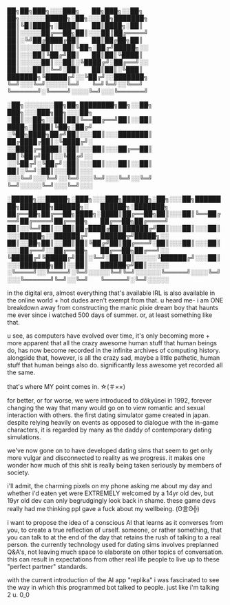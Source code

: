 

██╗██╗███╗░░░███╗  ██╗███╗░░██╗  ██╗░░░░░░█████╗░██╗░░░██╗███████╗
██║╚█║████╗░████║  ██║████╗░██║  ██║░░░░░██╔══██╗██║░░░██║██╔════╝
██║░╚╝██╔████╔██║  ██║██╔██╗██║  ██║░░░░░██║░░██║╚██╗░██╔╝█████╗░░
██║░░░██║╚██╔╝██║  ██║██║╚████║  ██║░░░░░██║░░██║░╚████╔╝░██╔══╝░░
██║░░░██║░╚═╝░██║  ██║██║░╚███║  ███████╗╚█████╔╝░░╚██╔╝░░███████╗
╚═╝░░░╚═╝░░░░░╚═╝  ╚═╝╚═╝░░╚══╝  ╚══════╝░╚════╝░░░░╚═╝░░░╚══════╝

░██╗░░░░░░░██╗██╗████████╗██╗░░██╗  ███╗░░░███╗██╗░░░██╗
░██║░░██╗░░██║██║╚══██╔══╝██║░░██║  ████╗░████║╚██╗░██╔╝
░╚██╗████╗██╔╝██║░░░██║░░░███████║  ██╔████╔██║░╚████╔╝░
░░████╔═████║░██║░░░██║░░░██╔══██║  ██║╚██╔╝██║░░╚██╔╝░░
░░╚██╔╝░╚██╔╝░██║░░░██║░░░██║░░██║  ██║░╚═╝░██║░░░██║░░░
░░░╚═╝░░░╚═╝░░╚═╝░░░╚═╝░░░╚═╝░░╚═╝  ╚═╝░░░░░╚═╝░░░╚═╝░░░

░█████╗░░█████╗░███╗░░░███╗██████╗░██╗░░░██╗████████╗███████╗██████╗░  ██████╗░███████╗
██╔══██╗██╔══██╗████╗░████║██╔══██╗██║░░░██║╚══██╔══╝██╔════╝██╔══██╗  ██╔══██╗██╔════╝
██║░░╚═╝██║░░██║██╔████╔██║██████╔╝██║░░░██║░░░██║░░░█████╗░░██████╔╝  ██████╦╝█████╗░░
██║░░██╗██║░░██║██║╚██╔╝██║██╔═══╝░██║░░░██║░░░██║░░░██╔══╝░░██╔══██╗  ██╔══██╗██╔══╝░░
╚█████╔╝╚█████╔╝██║░╚═╝░██║██║░░░░░╚██████╔╝░░░██║░░░███████╗██║░░██║  ██████╦╝██║░░░░░
░╚════╝░░╚════╝░╚═╝░░░░░╚═╝╚═╝░░░░░░╚═════╝░░░░╚═╝░░░╚══════╝╚═╝░░╚═╝  ╚═════╝░╚═╝░░░░░



in the digital era, almost everything that's available IRL is also available in the online world + hot dudes aren't exempt from that. 
u heard me- i am ONE breakdown away from constructing the manic pixie dream boy that haunts me ever since i watched 500 days of summer. or, at least something like that. 

u see, as computers have evolved over time, it's only becoming more + more apparent that all the crazy awesome human stuff that human beings do, has now become recorded in the infinite archives of computing history. alongside that, however, is all the crazy sad, maybe a little pathetic, human stuff that human beings also do. significantly less awesome yet recorded all the same. 

that's where MY point comes in. ☆(＃××)

for better, or for worse, we were introduced to dōkyūsei in 1992, forever changing the way that many would go on to view romantic and sexual interaction with others. the first dating simulator game created in japan. despite relying heavily on events as opposed to dialogue with the in-game characters, it is regarded by many as the daddy of contemporary dating simulations. 

we've now gone on to have developed dating sims that seem to get only more vulgar and disconnected to reality as we progress. it makes one wonder how much of this shit is really being taken seriously by members of society. 

i'll admit, the charming pixels on my phone asking me about my day and whether i'd eaten yet were EXTREMELY welcomed by a 14yr old dev, but 19yr old dev can only begrudgingly look back in shame. these game devs really had me thinking ppl gave a fuck about my wellbeing. (ʘ言ʘ╬)

i want to propose the idea of a conscious AI that learns as it converses from you, to create a true reflection of urself. someone, or rather something, that you can talk to at the end of the day that retains the rush of talking to a real person. the currently technology used for dating sims involves preplanned Q&A's, not leaving much space to elaborate on other topics of conversation. this can result in expectations from other real life people to live up to these "perfect partner" standards. 

with the current introduction of the AI app "replika" i was fascinated to see the way in which this programmed bot talked to people. just like i'm talking 2 u. 0_0
